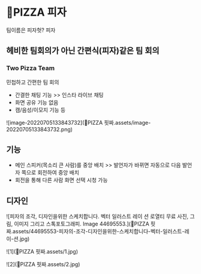 # 🍕PIZZA 피자

팀이름은 피자헛? 피자

## 헤비한 팀회의가 아닌 간편식(피자)같은 팀 회의

### Two Pizza Team

민첩하고 간편한 팀 회의

- 간결한 채팅 기능 >> 인스타 라이브 채팅
- 화면 공유 기능 없음
- 캠/음성/이모지 기능 등

![image-20220705133843732](🍕PIZZA 핏짜.assets/image-20220705133843732.png)

## 기능

- 메인 스피커(목소리 큰 사람)를 중앙 배치 >> 발언자가 바뀌면 자동으로 다음 발언자 쪽으로 회전하여 중앙 배치
- 회전을 통해 다른 사람 화면 선택 시청 가능



## 디자인

![피자의 조각, 디자인을위한 스케치합니다. 벡터 일러스트 레이 션 로열티 무료 사진, 그림, 이미지 그리고 스톡포토그래피. Image  44695553.](🍕PIZZA 핏짜.assets/44695553-피자의-조각-디자인을위한-스케치합니다-벡터-일러스트-레이-션.jpg)

![1](🍕PIZZA 핏짜.assets/1.jpg)

![2](🍕PIZZA 핏짜.assets/2.jpg)





